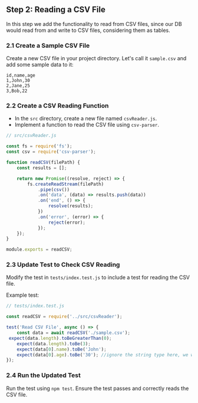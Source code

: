 ## Step 2: Reading a CSV File

In this step we add the functionality to read from CSV files, since our DB would read from and write to CSV files, considering them as tables.

### 2.1 Create a Sample CSV File
Create a new CSV file in your project directory. Let's call it `sample.csv` and add some sample data to it:

```csv
id,name,age
1,John,30
2,Jane,25
3,Bob,22
```

### 2.2 Create a CSV Reading Function
- In the `src` directory, create a new file named `csvReader.js`.
- Implement a function to read the CSV file using `csv-parser`.

```javascript
// src/csvReader.js

const fs = require('fs');
const csv = require('csv-parser');

function readCSV(filePath) {
    const results = [];

    return new Promise((resolve, reject) => {
        fs.createReadStream(filePath)
            .pipe(csv())
            .on('data', (data) => results.push(data))
            .on('end', () => {
                resolve(results);
            })
            .on('error', (error) => {
                reject(error);
            });
    });
}

module.exports = readCSV;
```

### 2.3 Update Test to Check CSV Reading
Modify the test in `tests/index.test.js` to include a test for reading the CSV file.

Example test:

```javascript
// tests/index.test.js

const readCSV = require('../src/csvReader');

test('Read CSV File', async () => {
    const data = await readCSV('./sample.csv');
 expect(data.length).toBeGreaterThan(0);
    expect(data.length).toBe(3);
    expect(data[0].name).toBe('John');
    expect(data[0].age).toBe('30'); //ignore the string type here, we will fix this later
});
```

### 2.4 Run the Updated Test
Run the test using `npm test`. Ensure the test passes and correctly reads the CSV file.



